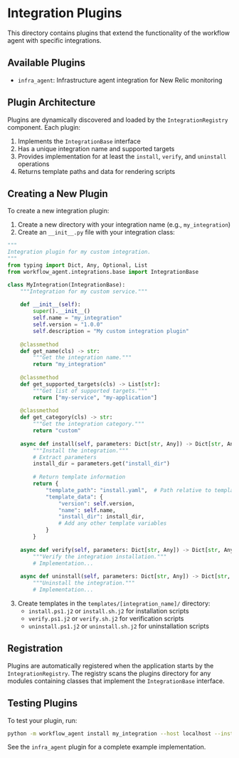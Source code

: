 # Integration Plugins

This directory contains plugins that extend the functionality of the workflow agent with specific integrations.

## Available Plugins
- `infra_agent`: Infrastructure agent integration for New Relic monitoring

## Plugin Architecture

Plugins are dynamically discovered and loaded by the `IntegrationRegistry` component. Each plugin:

1. Implements the `IntegrationBase` interface
2. Has a unique integration name and supported targets
3. Provides implementation for at least the `install`, `verify`, and `uninstall` operations
4. Returns template paths and data for rendering scripts

## Creating a New Plugin

To create a new integration plugin:

1. Create a new directory with your integration name (e.g., `my_integration`)
2. Create an `__init__.py` file with your integration class:

```python
"""
Integration plugin for my custom integration.
"""
from typing import Dict, Any, Optional, List
from workflow_agent.integrations.base import IntegrationBase

class MyIntegration(IntegrationBase):
    """Integration for my custom service."""
    
    def __init__(self):
        super().__init__()
        self.name = "my_integration"
        self.version = "1.0.0"
        self.description = "My custom integration plugin"
        
    @classmethod
    def get_name(cls) -> str:
        """Get the integration name."""
        return "my_integration"
        
    @classmethod
    def get_supported_targets(cls) -> List[str]:
        """Get list of supported targets."""
        return ["my-service", "my-application"]
        
    @classmethod
    def get_category(cls) -> str:
        """Get the integration category."""
        return "custom"
        
    async def install(self, parameters: Dict[str, Any]) -> Dict[str, Any]:
        """Install the integration."""
        # Extract parameters
        install_dir = parameters.get("install_dir")
        
        # Return template information
        return {
            "template_path": "install.yaml",  # Path relative to templates directory
            "template_data": {
                "version": self.version,
                "name": self.name,
                "install_dir": install_dir,
                # Add any other template variables
            }
        }
        
    async def verify(self, parameters: Dict[str, Any]) -> Dict[str, Any]:
        """Verify the integration installation."""
        # Implementation...
        
    async def uninstall(self, parameters: Dict[str, Any]) -> Dict[str, Any]:
        """Uninstall the integration."""
        # Implementation...
```

3. Create templates in the `templates/[integration_name]/` directory:
   - `install.ps1.j2` or `install.sh.j2` for installation scripts
   - `verify.ps1.j2` or `verify.sh.j2` for verification scripts
   - `uninstall.ps1.j2` or `uninstall.sh.j2` for uninstallation scripts

## Registration

Plugins are automatically registered when the application starts by the `IntegrationRegistry`. The registry scans the plugins directory for any modules containing classes that implement the `IntegrationBase` interface.

## Testing Plugins

To test your plugin, run:

```bash
python -m workflow_agent install my_integration --host localhost --install_dir /path/to/install
```

See the `infra_agent` plugin for a complete example implementation.
